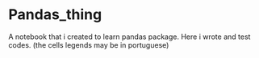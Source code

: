 # Pandas_thing

A notebook that i created to learn pandas package. Here i wrote and test codes. (the cells legends may be in portuguese)
